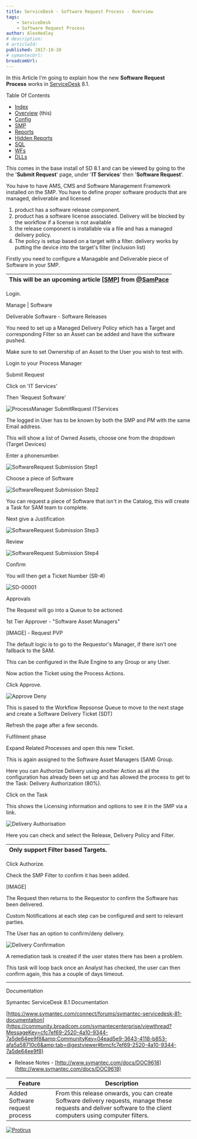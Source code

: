 ```yaml
---
title: ServiceDesk - Software Request Process - Overview
tags:
    - ServiceDesk
    - Software Request Process
author: AlexHedley
# description: 
# articleId: 
published: 2017-10-10
# symantecUrl:
broadcomUrl: 
---
```


In this Article I'm going to explain how the new **Software Request Process** works in [ServiceDesk](https://www.symantec.com/products/service-desk) 8.1.

Table Of Contents
  
- [Index](https://community.broadcom.com/symantecenterprise/viewdocument?DocumentKey=253f9b2f-045e-4e05-acb9-fcc37005f674&amp;CommunityKey=206bac34-051d-4ea1-b726-4ea8778c1986&amp;tab=librarydocuments)
- [Overview](https://community.broadcom.com/symantecenterprise/viewdocument?DocumentKey=a5fdba6d-707b-44be-a051-b08e5a5cfe19&amp;CommunityKey=04ead5e9-3643-4118-b853-afa5a58710c6&amp;tab=librarydocuments) (this)
- [Config](https://community.broadcom.com/symantecenterprise/viewdocument?DocumentKey=e3acdfdc-8b09-4ca7-afb5-821c9cce9301&amp;CommunityKey=04ead5e9-3643-4118-b853-afa5a58710c6&amp;tab=librarydocuments)
- [SMP](https://www.symantec.com/connect/articles/servicedesk-software-request-process-smp)
- [Reports](https://community.broadcom.com/symantecenterprise/viewdocument?DocumentKey=24530d5f-01a3-464d-846b-01482ee0c85e&amp;CommunityKey=206bac34-051d-4ea1-b726-4ea8778c1986&amp;tab=librarydocuments)
- [Hidden Reports](https://community.broadcom.com/symantecenterprise/viewdocument?DocumentKey=f39346c9-799f-4d1b-ba9b-7f0910cd9c74&amp;CommunityKey=04ead5e9-3643-4118-b853-afa5a58710c6&amp;tab=librarydocuments)
- [SQL](https://community.broadcom.com/symantecenterprise/viewdocument?DocumentKey=28879800-dd5e-436b-8f8b-9bc7301fbb1e&amp;CommunityKey=04ead5e9-3643-4118-b853-afa5a58710c6&amp;tab=librarydocuments)
- [WFs](https://community.broadcom.com/symantecenterprise/viewdocument?DocumentKey=736fee28-7f45-497e-b208-b3de50cde839&amp;CommunityKey=04ead5e9-3643-4118-b853-afa5a58710c6&amp;tab=librarydocuments)
- [DLLs](https://community.broadcom.com/symantecenterprise/viewdocument?DocumentKey=f4cef159-76c3-4b5b-9287-94aee6bec214&amp;CommunityKey=04ead5e9-3643-4118-b853-afa5a58710c6&amp;tab=librarydocuments)

This comes in the base install of SD 8.1 and can be viewed by going to the the '**Submit Request**' page, under '**IT Services**' then '**Software Request**'.

You have to have AMS, CMS and Software Management Framework installed on the SMP. You have to define proper software products that are managed, deliverable and licensed

1. product has a software release component.
2. product has a software license associated. Delivery will be blocked by the workflow if a license is not available
3. the release component is installable via a file and has a managed delivery policy.
4. The policy is setup based on a target with a filter. delivery works by putting the device into the target's filter (inclusion list)

Firstly you need to configure a Managable and Deliverable piece of Software in your SMP.

| This will be an upcoming article [[SMP](https://www.symantec.com/connect/articles/servicedesk-software-request-process-smp)] from [@SamPace](https://www.symantec.com/connect/user/sam-pace) |
| --- |

Login.
  
Manage | Software
  
Deliverable Software - Software Releases
  
You need to set up a Managed Delivery Policy which has a Target and corresponding Filter so an Asset can be added and have the software pushed.
  
Make sure to set Ownership of an Asset to the User you wish to test with.

Login to your Process Manager
  
Submit Request
  
Click on 'IT Services'
  
Then 'Request Software'
  
![ProcessManager SubmitRequest ITServices](images\ProcessManager_SubmitRequest_ITServices.png)
  
The logged in User has to be known by both the SMP and PM with the same Email address.
  
This will show a list of Owned Assets, choose one from the dropdown (Target Devices)
  
Enter a phonenumber.
  
![SoftwareRequest Submission Step1](images\SoftwareRequest_Submission_Step1.png)
  
Choose a piece of Software
  
![SoftwareRequest Submission Step2](images\SoftwareRequest_Submission_Step2.png)
  
You can request a piece of Software that isn't in the Catalog, this will create a Task for SAM team to complete.
  
Next give a Justification
  
![SoftwareRequest Submission Step3](images\SoftwareRequest_Submission_Step3.png)

Review
  
![SoftwareRequest Submission Step4](images\SoftwareRequest_Submission_Step4.png)
  
Confirm
  
You will then get a Ticket Number (SR-#)
  
![SD-00001](images\SD-00001.png)

Approvals
  
The Request will go into a Queue to be actioned.
  
1st Tier Approver - "Software Asset Managers"
  
[IMAGE] - Request PVP

The default logic is to go to the Requestor's Manager, if there isn't one fallback to the SAM.
  
This can be configured in the Rule Engine to any Group or any User.

Now action the Ticket using the Process Actions.
  
Click Approve.
  
![Approve Deny](images\ApproveDeny.png)

This is pased to the Workflow Repsonse Queue to move to the next stage and create a Software Delivery Ticket (SDT)
  
Refresh the page after a few seconds.
  
Fulfilment phase

Expand Related Processes and open this new Ticket.
  
This is again assigned to the Software Asset Managers (SAM) Group.
  
Here you can Authorize Delivery using another Action as all the configuration has already been set up and has allowed the process to get to the Task: Delivery Authorization (80%).
  
Click on the Task
  
This shows the Licensing information and options to see it in the SMP via a link.
  
![Delivery Authorisation](images\DeliveryAuthorisation.png)

Here you can check and select the Release, Delivery Policy and Filter.

| Only support Filter based Targets. |
| --- |

Click Authorize.
  
Check the SMP Filter to confirm it has been added.
  
[IMAGE]
  
The Request then returns to the Requestor to confirm the Software has been delivered.
  
Custom Notifications at each step can be configured and sent to relevant parties.
  
The User has an option to confirm/deny delivery.
  
![Delivery Confirmation](images\DeliveryConfirmation.png)

A remediation task is created if the user states there has been a problem.
  
This task will loop back once an Analyst has checked, the user can then confirm again, this has a couple of days timeout.

---
  
Documentation
  
Symantec ServiceDesk 8.1 Documentation
  
[https://www.symantec.com/connect/forums/symantec-servicedesk-81-documentation](https://community.broadcom.com/symantecenterprise/viewthread?MessageKey=cfc7ef69-2520-4a10-9344-7a5de64ee9f8&amp;CommunityKey=04ead5e9-3643-4118-b853-afa5a58710c6&amp;tab=digestviewer#bmcfc7ef69-2520-4a10-9344-7a5de64ee9f8)

- Release Notes - [http://www.symantec.com/docs/DOC9618](http://www.symantec.com/docs/DOC9618)

| Feature | Description |
| --- | --- |
| Added Software request process | From this release onwards, you can create Software delivery requests, manage these requests and deliver software to the client computers using computer filters. |

[![Protirus](images\Protirus.png)](https://protirus.com/)

